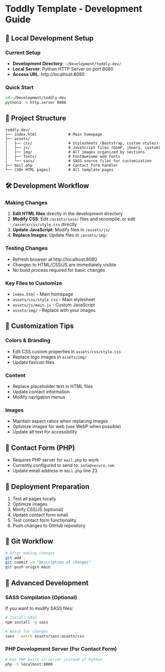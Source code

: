 # Toddly Template - Development Guide

## 🚀 Local Development Setup

### Current Setup
- **Development Directory**: `~/Development/toddly-dev/`
- **Local Server**: Python HTTP Server on port 8080
- **Access URL**: http://localhost:8080

### Quick Start
```bash
cd ~/Development/toddly-dev
python3 -m http.server 8080
```

## 📁 Project Structure

```
toddly-dev/
├── index.html              # Main homepage
├── assets/
│   ├── css/                # Stylesheets (Bootstrap, custom styles)
│   ├── js/                 # JavaScript files (GSAP, jQuery, custom)
│   ├── img/                # All images organized by sections
│   ├── fonts/              # FontAwesome web fonts
│   └── sass/               # SASS source files for customization
├── mail.php                # Contact form handler
└── [30+ HTML pages]        # All template pages
```

## 🛠️ Development Workflow

### Making Changes
1. **Edit HTML files** directly in the development directory
2. **Modify CSS**: Edit `/assets/sass/` files and recompile, or edit `/assets/css/style.css` directly
3. **Update JavaScript**: Modify files in `/assets/js/`
4. **Replace Images**: Update files in `/assets/img/`

### Testing Changes
- Refresh browser at http://localhost:8080
- Changes to HTML/CSS/JS are immediately visible
- No build process required for basic changes

### Key Files to Customize
- `index.html` - Main homepage
- `assets/css/style.css` - Main stylesheet
- `assets/js/main.js` - Custom JavaScript
- `assets/img/` - Replace with your images

## 🎨 Customization Tips

### Colors & Branding
- Edit CSS custom properties in `assets/css/style.css`
- Replace logo images in `assets/img/`
- Update favicon files

### Content
- Replace placeholder text in HTML files
- Update contact information
- Modify navigation menus

### Images
- Maintain aspect ratios when replacing images
- Optimize images for web (use WebP when possible)
- Update alt text for accessibility

## 📧 Contact Form (PHP)
- Requires PHP server for `mail.php` to work
- Currently configured to send to: `info@vecuro.com`
- Update email address in `mail.php` line 23

## 🚀 Deployment Preparation
1. Test all pages locally
2. Optimize images
3. Minify CSS/JS (optional)
4. Update contact form email
5. Test contact form functionality
6. Push changes to GitHub repository

## 📝 Git Workflow
```bash
# After making changes
git add .
git commit -m "Description of changes"
git push origin main
```

## 🔧 Advanced Development

### SASS Compilation (Optional)
If you want to modify SASS files:
```bash
# Install SASS
npm install -g sass

# Watch for changes
sass --watch assets/sass:assets/css
```

### PHP Development Server (For Contact Form)
```bash
# Use PHP built-in server instead of Python
php -S localhost:8080
```
